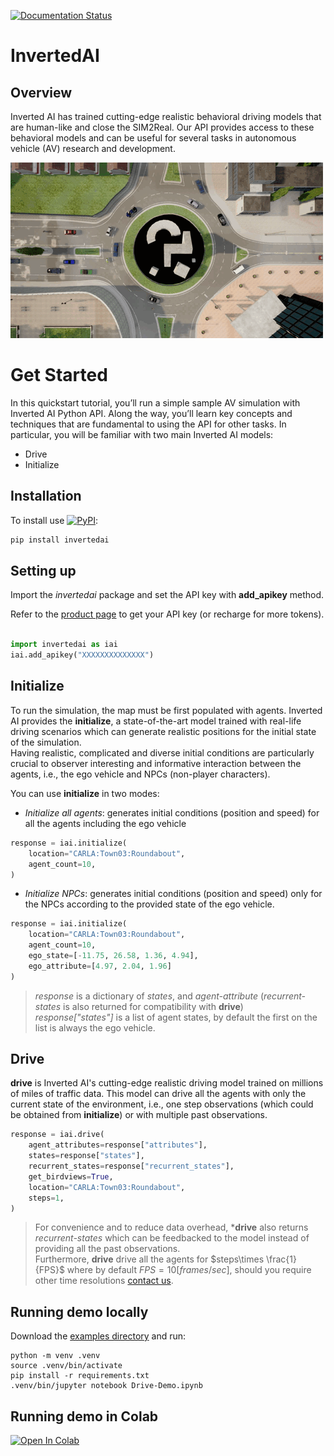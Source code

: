 [![Documentation Status](https://readthedocs.org/projects/inverted-ai/badge/?version=latest)](https://inverted-ai.readthedocs.io/en/latest/?badge=latest)

# InvertedAI
## Overview

Inverted AI has trained cutting-edge realistic behavioral driving models that are human-like and close the SIM2Real. Our API provides access to these behavioral models and can be useful for several tasks in autonomous vehicle (AV) research and development.

![](docs/images/top_camera.gif)

# Get Started
In this quickstart tutorial, you’ll run a simple sample AV simulation with Inverted AI Python API. Along the way, you’ll learn key concepts and techniques that are fundamental to using the API for other tasks. In particular, you will be familiar with two main Inverted AI models:

- Drive
- Initialize

## Installation

[pypi-badge]: https://badge.fury.io/py/invertedai.svg
[pypi-link]: https://pypi.org/project/invertedai/

To install use [![PyPI][pypi-badge]][pypi-link]:

```bash
pip install invertedai
```

## Setting up

Import the _invertedai_ package and set the API key with **add_apikey** method.

Refer to the [product page](https://www.inverted.ai) to get your API key (or recharge for more tokens).

```python

import invertedai as iai
iai.add_apikey("XXXXXXXXXXXXXX")
```

## Initialize
To run the simulation, the map must be first populated with agents.
Inverted AI provides the **initialize**, a state-of-the-art model trained with real-life driving scenarios which can generate realistic positions for the initial state of the simulation.\
Having realistic, complicated and diverse initial conditions are particularly crucial to observer interesting and informative interaction between the agents, i.e., the ego vehicle and NPCs (non-player characters).

You can use **initialize** in two modes:
- _Initialize all agents_: generates initial conditions (position and speed) for all the agents including the ego vehicle
```python
response = iai.initialize(
    location="CARLA:Town03:Roundabout",
    agent_count=10,
)
```
- _Initialize NPCs_: generates initial conditions (position and speed) only for the NPCs according to the provided state of the ego vehicle.
```python
response = iai.initialize(
    location="CARLA:Town03:Roundabout",
    agent_count=10,
    ego_state=[-11.75, 26.58, 1.36, 4.94],
    ego_attribute=[4.97, 2.04, 1.96]
)
```
> _response_ is a dictionary of _states_, and _agent-attribute_  (_recurrent-states_ is also returned for compatibility with **drive**)\
> _response["states"]_ is a list of agent states, by default the first on the list is always the ego vehicle.

## Drive
**drive** is Inverted AI's cutting-edge realistic driving model trained on millions of miles of traffic data.
This model can drive all the agents with only the current state of the environment, i.e., one step observations (which could be obtained from **initialize**) or with multiple past observations.
```python
response = iai.drive(
    agent_attributes=response["attributes"],
    states=response["states"],
    recurrent_states=response["recurrent_states"],
    get_birdviews=True,
    location="CARLA:Town03:Roundabout",
    steps=1,
)
```
>For convenience and to reduce data overhead, ***drive** also returns _recurrent-states_ which can be feedbacked to the model instead of providing all the past observations.\
>Furthermore, **drive** drive all the agents for $steps\times \frac{1}{FPS}$ where by default $FPS=10[frames/sec]$, should you require other time resolutions [contact us](mailto:info@inverted.ai).

## Running demo locally

Download the [examples directory](https://github.com/inverted-ai/invertedai-drive/blob/master/examples) and run:

```
python -m venv .venv
source .venv/bin/activate
pip install -r requirements.txt
.venv/bin/jupyter notebook Drive-Demo.ipynb
```

## Running demo in Colab

[![Open In Colab](https://colab.research.google.com/assets/colab-badge.svg)](https://colab.research.google.com/github/inverted-ai/invertedai-drive/blob/develop/examples/Colab-Demo.ipynb)
